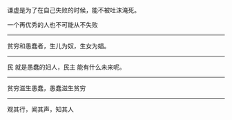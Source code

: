 谦虚是为了在自己失败的时候，能不被吐沫淹死。

  

一个再优秀的人也不可能从不失败
___
贫穷和愚蠢者，生儿为奴，生女为娼。
___
民 就是愚蠢的妇人，民主 能有什么未来呢。
___
贫穷滋生愚蠢，愚蠢滋生贫穷
___
观其行，闻其声，知其人